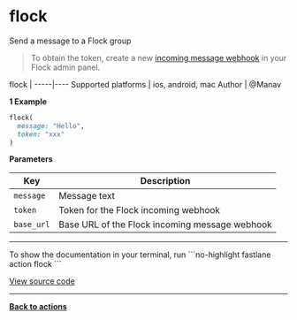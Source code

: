 # flock


Send a message to a Flock group




> To obtain the token, create a new [incoming message webhook](https://dev.flock.co/wiki/display/FlockAPI/Incoming+Webhooks)
in your Flock admin panel.


flock |
-----|----
Supported platforms | ios, android, mac
Author | @Manav



**1 Example**

```ruby
flock(
  message: "Hello",
  token: "xxx"
)
```





**Parameters**

Key | Description
----|------------
  `message` | Message text
  `token` | Token for the Flock incoming webhook
  `base_url` | Base URL of the Flock incoming message webhook




<hr />
To show the documentation in your terminal, run
```no-highlight
fastlane action flock
```

<a href="https://github.com/fastlane/fastlane/blob/master/fastlane/lib/fastlane/actions/flock.rb" target="_blank">View source code</a>

<hr />

<a href="/actions"><b>Back to actions</b></a>
